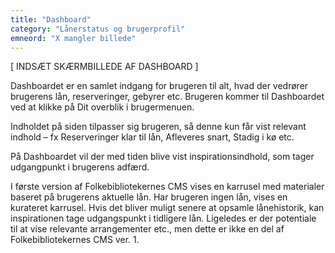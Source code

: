 ```yaml
---
title: "Dashboard"
category: "Lånerstatus og brugerprofil"
emneord: "X mangler billede"
---
```

[ INDSÆT SKÆRMBILLEDE AF DASHBOARD ]

Dashboardet er en samlet indgang for brugeren til alt, hvad der vedrører brugerens lån, reserveringer, gebyrer etc. Brugeren kommer til Dashboardet ved at klikke på Dit overblik i brugermenuen.

Indholdet på siden tilpasser sig brugeren, så denne kun får vist relevant indhold – fx Reserveringer klar til lån, Afleveres snart, Stadig i kø etc.

På Dashboardet vil der med tiden blive vist inspirationsindhold, som tager udgangpunkt i brugerens adfærd.

I første version af Folkebibliotekernes CMS vises en karrusel med materialer baseret på brugerens aktuelle lån. Har brugeren ingen lån, vises en kurateret karrusel. Hvis det bliver muligt senere at opsamle lånehistorik, kan inspirationen tage udgangspunkt i tidligere lån. Ligeledes er der potentiale til at vise relevante arrangementer etc., men dette er ikke en del af Folkebibliotekernes CMS ver. 1.